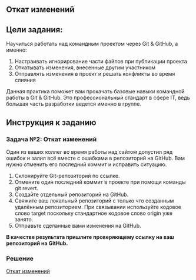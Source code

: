 ## Откат изменений

## Цели задания:

Научиться работать над командным проектом через Git & GitHub, а именно:

1. Настраивать игнорирование части файлов при публикации проекта
2. Откатывать изменения, внесенные другим участником
3. Отправлять изменения в проект и решать конфликты во время слияния

Данная практика поможет вам прокачать базовые навыки командной работы в Git & GitHub. Это профессиональный стандарт в сфере IT, ведь большая часть разработки ведется именно в группе.

## Инструкция к заданию

### Задача №2: Откат изменений

Один из ваших коллег во время работы над сайтом допустил ряд ошибок и залил всё вместе с ошибками в репозиторий на GitHub. Вам нужно отменить его последний коммит и исправить ситуацию.

1. Склонируйте Git-репозиторий по ссылке.
2. Отмените один последний коммит в проекте при помощи команды git revert.
3. Создайте отдельный репозиторий на GitHub.
4. Свяжите ваш локальный репозиторий с только что созданным удалённым репозиторием. При связывании используйте кодовое слово target поскольку стандартное кодовое слово origin уже занято.
5. Отправьте сделанные вами изменения на GitHub.

<b>В качестве результата пришлите проверяющему ссылку на ваш репозиторий на GitHub.</b>

### Решение

[Откат изменений](https://github.com/Ev-genia-Moon/Rev_Task_2/commits/main/)
